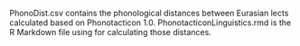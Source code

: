 PhonoDist.csv contains the phonological distances between Eurasian lects calculated based on Phonotacticon 1.0. PhonotacticonLinguistics.rmd is the R Markdown file using for calculating those distances.
